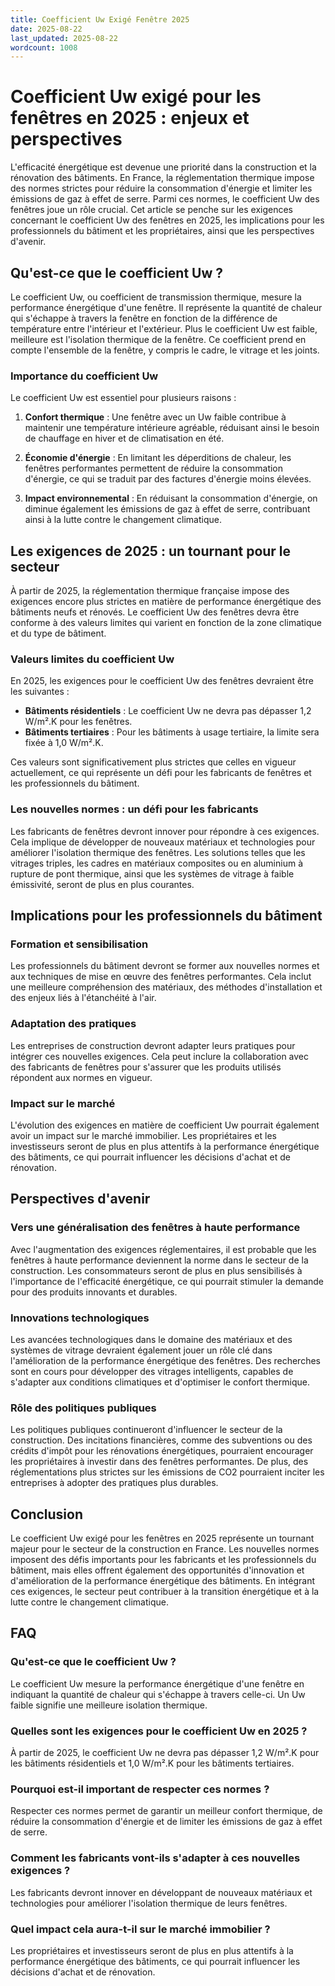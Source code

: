 ```yaml
---
title: Coefficient Uw Exigé Fenêtre 2025
date: 2025-08-22
last_updated: 2025-08-22
wordcount: 1008
---
```


# Coefficient Uw exigé pour les fenêtres en 2025 : enjeux et perspectives

L'efficacité énergétique est devenue une priorité dans la construction et la rénovation des bâtiments. En France, la réglementation thermique impose des normes strictes pour réduire la consommation d'énergie et limiter les émissions de gaz à effet de serre. Parmi ces normes, le coefficient Uw des fenêtres joue un rôle crucial. Cet article se penche sur les exigences concernant le coefficient Uw des fenêtres en 2025, les implications pour les professionnels du bâtiment et les propriétaires, ainsi que les perspectives d'avenir.

## Qu'est-ce que le coefficient Uw ?

Le coefficient Uw, ou coefficient de transmission thermique, mesure la performance énergétique d'une fenêtre. Il représente la quantité de chaleur qui s'échappe à travers la fenêtre en fonction de la différence de température entre l'intérieur et l'extérieur. Plus le coefficient Uw est faible, meilleure est l'isolation thermique de la fenêtre. Ce coefficient prend en compte l'ensemble de la fenêtre, y compris le cadre, le vitrage et les joints.

### Importance du coefficient Uw

Le coefficient Uw est essentiel pour plusieurs raisons :

1. **Confort thermique** : Une fenêtre avec un Uw faible contribue à maintenir une température intérieure agréable, réduisant ainsi le besoin de chauffage en hiver et de climatisation en été.
  
2. **Économie d'énergie** : En limitant les déperditions de chaleur, les fenêtres performantes permettent de réduire la consommation d'énergie, ce qui se traduit par des factures d'énergie moins élevées.

3. **Impact environnemental** : En réduisant la consommation d'énergie, on diminue également les émissions de gaz à effet de serre, contribuant ainsi à la lutte contre le changement climatique.

## Les exigences de 2025 : un tournant pour le secteur

À partir de 2025, la réglementation thermique française impose des exigences encore plus strictes en matière de performance énergétique des bâtiments neufs et rénovés. Le coefficient Uw des fenêtres devra être conforme à des valeurs limites qui varient en fonction de la zone climatique et du type de bâtiment.

### Valeurs limites du coefficient Uw

En 2025, les exigences pour le coefficient Uw des fenêtres devraient être les suivantes :

- **Bâtiments résidentiels** : Le coefficient Uw ne devra pas dépasser 1,2 W/m².K pour les fenêtres.
- **Bâtiments tertiaires** : Pour les bâtiments à usage tertiaire, la limite sera fixée à 1,0 W/m².K.

Ces valeurs sont significativement plus strictes que celles en vigueur actuellement, ce qui représente un défi pour les fabricants de fenêtres et les professionnels du bâtiment.

### Les nouvelles normes : un défi pour les fabricants

Les fabricants de fenêtres devront innover pour répondre à ces exigences. Cela implique de développer de nouveaux matériaux et technologies pour améliorer l'isolation thermique des fenêtres. Les solutions telles que les vitrages triples, les cadres en matériaux composites ou en aluminium à rupture de pont thermique, ainsi que les systèmes de vitrage à faible émissivité, seront de plus en plus courantes.

## Implications pour les professionnels du bâtiment

### Formation et sensibilisation

Les professionnels du bâtiment devront se former aux nouvelles normes et aux techniques de mise en œuvre des fenêtres performantes. Cela inclut une meilleure compréhension des matériaux, des méthodes d'installation et des enjeux liés à l'étanchéité à l'air.

### Adaptation des pratiques

Les entreprises de construction devront adapter leurs pratiques pour intégrer ces nouvelles exigences. Cela peut inclure la collaboration avec des fabricants de fenêtres pour s'assurer que les produits utilisés répondent aux normes en vigueur.

### Impact sur le marché

L'évolution des exigences en matière de coefficient Uw pourrait également avoir un impact sur le marché immobilier. Les propriétaires et les investisseurs seront de plus en plus attentifs à la performance énergétique des bâtiments, ce qui pourrait influencer les décisions d'achat et de rénovation.

## Perspectives d'avenir

### Vers une généralisation des fenêtres à haute performance

Avec l'augmentation des exigences réglementaires, il est probable que les fenêtres à haute performance deviennent la norme dans le secteur de la construction. Les consommateurs seront de plus en plus sensibilisés à l'importance de l'efficacité énergétique, ce qui pourrait stimuler la demande pour des produits innovants et durables.

### Innovations technologiques

Les avancées technologiques dans le domaine des matériaux et des systèmes de vitrage devraient également jouer un rôle clé dans l'amélioration de la performance énergétique des fenêtres. Des recherches sont en cours pour développer des vitrages intelligents, capables de s'adapter aux conditions climatiques et d'optimiser le confort thermique.

### Rôle des politiques publiques

Les politiques publiques continueront d'influencer le secteur de la construction. Des incitations financières, comme des subventions ou des crédits d'impôt pour les rénovations énergétiques, pourraient encourager les propriétaires à investir dans des fenêtres performantes. De plus, des réglementations plus strictes sur les émissions de CO2 pourraient inciter les entreprises à adopter des pratiques plus durables.

## Conclusion

Le coefficient Uw exigé pour les fenêtres en 2025 représente un tournant majeur pour le secteur de la construction en France. Les nouvelles normes imposent des défis importants pour les fabricants et les professionnels du bâtiment, mais elles offrent également des opportunités d'innovation et d'amélioration de la performance énergétique des bâtiments. En intégrant ces exigences, le secteur peut contribuer à la transition énergétique et à la lutte contre le changement climatique.

## FAQ

### Qu'est-ce que le coefficient Uw ?

Le coefficient Uw mesure la performance énergétique d'une fenêtre en indiquant la quantité de chaleur qui s'échappe à travers celle-ci. Un Uw faible signifie une meilleure isolation thermique.

### Quelles sont les exigences pour le coefficient Uw en 2025 ?

À partir de 2025, le coefficient Uw ne devra pas dépasser 1,2 W/m².K pour les bâtiments résidentiels et 1,0 W/m².K pour les bâtiments tertiaires.

### Pourquoi est-il important de respecter ces normes ?

Respecter ces normes permet de garantir un meilleur confort thermique, de réduire la consommation d'énergie et de limiter les émissions de gaz à effet de serre.

### Comment les fabricants vont-ils s'adapter à ces nouvelles exigences ?

Les fabricants devront innover en développant de nouveaux matériaux et technologies pour améliorer l'isolation thermique de leurs fenêtres.

### Quel impact cela aura-t-il sur le marché immobilier ?

Les propriétaires et investisseurs seront de plus en plus attentifs à la performance énergétique des bâtiments, ce qui pourrait influencer les décisions d'achat et de rénovation.